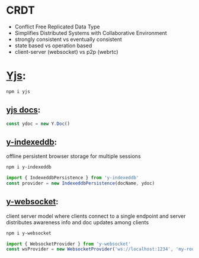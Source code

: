 # CRDT
- Conflict Free Replicated Data Type
- Simplifies Distributed Systems with Collaborative Environment
- strongly consistent vs eventually consistent
- state based vs operation based
- client-server (websocket) vs p2p (webrtc)


# [Yjs](https://github.com/yjs/yjs):
```bash
npm i yjs
```

## [yjs docs](https://docs.yjs.dev/):
```javascript
const ydoc = new Y.Doc()
```

## [y-indexeddb](https://github.com/yjs/y-indexeddb):
offline persistent browser storage for multiple sessions

```bash
npm i y-indexeddb
```

```javascript
import { IndexeddbPersistence } from 'y-indexeddb'
const provider = new IndexeddbPersistence(docName, ydoc)
```

## [y-websocket](https://github.com/yjs/y-websocket):
client server model where clients connect to a single endpoint and server distributes awareness info and doc updates among clients

```bash
npm i y-websocket
```

```javascript
import { WebsocketProvider } from 'y-websocket'
const wsProvider = new WebsocketProvider('ws://localhost:1234', 'my-roomname', doc)
```
